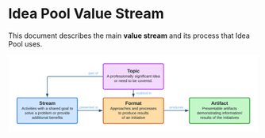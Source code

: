 # Idea Pool Value Stream

This document describes the main **value stream** and its process that Idea Pool uses.

![Idea Pool Value Stream](./IdeaPool_ValueStream.png)
